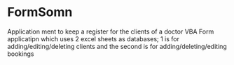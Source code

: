 # FormSomn
Application ment to keep a register for the clients of a doctor
VBA Form applicatipn which uses 2 excel sheets as databases; 1 is for adding/editing/deleting clients and the second is for
adding/deleting/editing bookings
